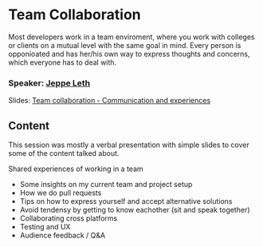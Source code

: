 # Team Collaboration

Most developers work in a team enviroment, where you work with colleges or clients on a mutual level with the same goal in mind.
Every person is opponioated and has her/his own way to express thoughts and concerns, which everyone has to deal with.

### Speaker: [Jeppe Leth](https://dk.linkedin.com/in/jeppeleth)

Slides: [Team collaboration - Communication and experiences](sessions/productive_android_studio_arsic.pdf)

## Content

This session was mostly a verbal presentation with simple slides to cover some of the content talked about.

Shared experiences of working in a team
* Some insights on my current team and project setup
* How we do pull requests
* Tips on how to express yourself and accept alternative solutions
* Avoid tendensy by getting to know eachother (sit and speak together)
* Collaborating cross platforms
* Testing and UX
* Audience feedback / Q&A
